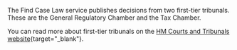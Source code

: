 The Find Case Law service publishes decisions from two first-tier tribunals. These are the General Regulatory Chamber and the Tax Chamber.

You can read more about first-tier tribunals on the [HM Courts and Tribunals website](https://www.gov.uk/government/organisations/hm-courts-and-tribunals-service/about){target="\_blank"}.
